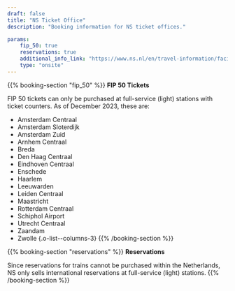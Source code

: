 ```yaml
---
draft: false
title: "NS Ticket Office"
description: "Booking information for NS ticket offices."

params:
    fip_50: true
    reservations: true
    additional_info_link: "https://www.ns.nl/en/travel-information/facilities/ov-service-and-tickets-shops.html"
    type: "onsite"
---
```


{{% booking-section "fip_50" %}}
**FIP 50 Tickets**

FIP 50 tickets can only be purchased at full-service (light) stations with ticket counters. As of December 2023, these are:

- Amsterdam Centraal
- Amsterdam Sloterdijk
- Amsterdam Zuid
- Arnhem Centraal
- Breda
- Den Haag Centraal
- Eindhoven Centraal
- Enschede
- Haarlem
- Leeuwarden
- Leiden Centraal
- Maastricht
- Rotterdam Centraal
- Schiphol Airport
- Utrecht Centraal
- Zaandam
- Zwolle
{.o-list--columns-3}
{{% /booking-section %}}

{{% booking-section "reservations" %}}
**Reservations**

Since reservations for trains cannot be purchased within the Netherlands, NS only sells international reservations at full-service (light) stations.
{{% /booking-section %}}
